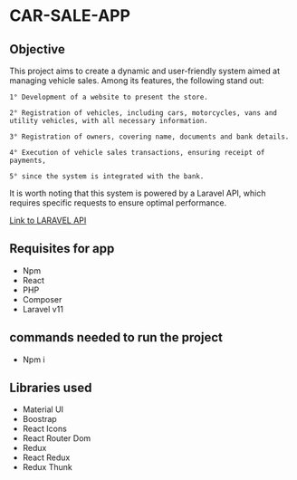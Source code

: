 # CAR-SALE-APP 

## Objective

This project aims to create a dynamic and user-friendly system aimed at managing vehicle sales. Among its features, the following stand out:

    1° Development of a website to present the store.
    
    2° Registration of vehicles, including cars, motorcycles, vans and utility vehicles, with all necessary information.
    
    3° Registration of owners, covering name, documents and bank details.
    
    4° Execution of vehicle sales transactions, ensuring receipt of payments,
    
    5° since the system is integrated with the bank.

It is worth noting that this system is powered by a Laravel API, which requires specific requests to ensure optimal performance.

[Link to LARAVEL API](https://github.com/Leon14789/car-sale-api)


## Requisites for app

<ul>
  <li>Npm</li>
  <li>React</li>
  <li>PHP</li>
  <li>Composer</li>
  <li>Laravel v11</li>

</ul>

## commands needed to run the project

<ul>
  <li>Npm i</li>
</ul>


## Libraries used

<ul>
  <li>Material UI</li>
  <li> Boostrap</li>
  <li>React Icons</li>
  <li>React Router Dom</li>
  <li>Redux</li>
  <li>React Redux </li>
  <li>Redux Thunk</li>
</ul>